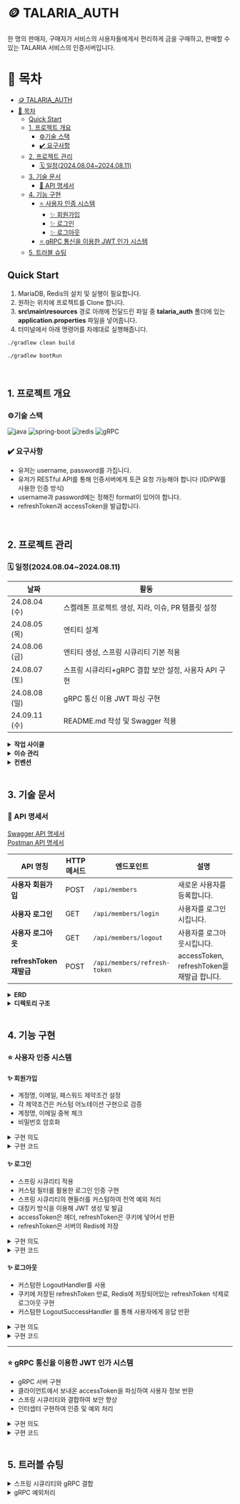 # 🪙 TALARIA_AUTH

한 명의 판매자, 구매자가 서비스의 사용자들에게서 편리하게 금을 구매하고, 판매할 수 있는 TALARIA 서비스의 인증서버입니다. 

# 📑 목차

- [🪙 TALARIA\_AUTH](#-talaria_auth)
- [📑 목차](#-목차)
  - [Quick Start](#quick-start)
  - [1. 프로젝트 개요](#1-프로젝트-개요)
    - [⚙️기술 스택](#️기술-스택)
    - [✔️ 요구사항](#️-요구사항)
  - [2. 프로젝트 관리](#2-프로젝트-관리)
    - [🗓️ 일정(2024.08.04~2024.08.11)](#️-일정2024080420240811)
  - [3. 기술 문서](#3-기술-문서)
    - [📄 API 명세서](#-api-명세서)
  - [4. 기능 구현](#4-기능-구현)
    - [⭐ 사용자 인증 시스템](#-사용자-인증-시스템)
      - [✨ 회원가입](#-회원가입)
      - [✨ 로그인](#-로그인)
      - [✨ 로그아웃](#-로그아웃)
    - [⭐ gRPC 통신을 이용한 JWT 인가 시스템](#-grpc-통신을-이용한-jwt-인가-시스템)
  - [5. 트러블 슈팅](#5-트러블-슈팅)

## Quick Start

1. MariaDB, Redis의 설치 및 실행이 필요합니다.
2. 원하는 위치에 프로젝트를 Clone 합니다.
3. **src\main\resources** 경로 아래에 전달드린 파일 중 **talaria_auth** 폴더에 있는 **application.properties** 파일을 넣어줍니다.
4. 터미널에서 아래 명령어를 차례대로 실행해줍니다. </br>

```bash
./gradlew clean build

./gradlew bootRun
```

</br>

## 1. 프로젝트 개요

### ⚙️기술 스택
![java](https://img.shields.io/badge/Java-17-blue?logo=java)
![spring-boot](https://img.shields.io/badge/SpringBoot-3.3.3-6DB33F?logo=springboot)
![redis](https://img.shields.io/badge/Redis-7.4.0-FF4438)
![gRPC](https://img.shields.io/badge/gRPC-1.66.0-254c5b)

### ✔️ 요구사항

- 유저는 username, password를 가집니다.
- 유저가 RESTful API를 통해 인증서버에게 토큰 요청 가능해야 합니다 (ID/PW를 사용한 인증 방식)
- username과 password에는 정해진 format이 있어야 합니다.
- refreshToken과 accessToken을 발급합니다.

</br>

## 2. 프로젝트 관리

### 🗓️ 일정(2024.08.04~2024.08.11)

| 날짜 | 활동 |
| --- | --- |
| 24.08.04 (수) | 스켈레톤 프로젝트 생성, 지라, 이슈, PR 템플릿 설정 |
| 24.08.05 (목) | 엔티티 설계 |
| 24.08.06 (금) | 엔티티 생성, 스프링 시큐리티 기본 적용 |
| 24.08.07 (토) | 스프링 시큐리티+gRPC 결합 보안 설정, 사용자 API 구현 |
| 24.08.08 (일) | gRPC 통신 이용 JWT 파싱 구현 |
| 24.09.11 (수) | README.md 작성 및 Swagger 적용 |

<details>
<summary><strong>작업 사이클</strong></summary>

1. 이슈 생성
2. 브랜치 생성
3. 코드 작성
4. PR 생성
5. dev 브랜치로 Merge
</details>

<details>
<summary><strong>이슈 관리</strong></summary>
<img src=https://github.com/user-attachments/assets/a5341be5-1de7-433c-9e00-e6621f169dcf>
</details>

<details>
<summary><strong>컨벤션</strong></summary>

- **Branch**
    - **전략**

      | Branch Type | Description |
      | --- | --- |
      | `dev` | 주요 개발 branch, `main`으로 merge 전 거치는 branch |
      | `feature` | 할 일 issue 등록 후 branch 생성 및 작업 |

    - **네이밍**
        - `{header}/#{issue number}`
        - 예) `feat/#1`

- **커밋 메시지 규칙**
    ```bash
    > [HEADER] : 기능 요약
    
    - [CHORE]: 내부 파일 수정
    - [FEAT] : 새로운 기능 구현
    - [ADD] : FEAT 이외의 부수적인 코드 추가, 라이브러리 추가, 새로운 파일 생성 시
    - [FIX] : 코드 수정, 버그, 오류 해결
    - [DEL] : 쓸모없는 코드 삭제
    - [DOCS] : README나 WIKI 등의 문서 개정
    - [MOVE] : 프로젝트 내 파일이나 코드의 이동
    - [RENAME] : 파일 이름의 변경
    - [MERGE]: 다른 브렌치를 merge하는 경우
    - [STYLE] : 코드가 아닌 스타일 변경을 하는 경우
    - [INIT] : Initial commit을 하는 경우
    - [REFACTOR] : 로직은 변경 없는 클린 코드를 위한 코드 수정
    
    ex) [FEAT] 게시글 목록 조회 API 구현
    ex) [FIX] 내가 작성하지 않은 리뷰 볼 수 있는 버그 해결
    ```

- **Issue**
    ```bash
    ⭐️ Description
    <!-- 진행할 작업을 설명해주세요 -->
    
    ⭐️ To-do
    <!-- 작업을 수행하기 위해 해야할 태스크를 작성해주세요 -->
    [ ] todo1
    
    ⭐️ ETC
    <!-- 특이사항 및 예정 개발 일정을 작성해주세요 -->
    ```

- **PR**
  - **규칙**
    - branch 작업 완료 후 PR 보내기
    - 항상 local에서 충돌 해결 후 remote에 올리기
    - 충돌 확인 후 문제 없으면 merge
    -  merge
    ```bash
        > [MERGE] {브랜치이름}/{#이슈번호}
        ex) [MERGE] setting/#1
    ```
  - **Template**
    ```bash
    ⭐️ Description
    <!-- 진행할 작업을 설명해주세요 -->
    
    ⭐️ To-do
    <!-- 작업을 수행하기 위해 해야할 태스크를 작성해주세요 -->
    [ ] todo1
    
    ⭐️ ETC
    <!-- 특이사항 및 예정 개발 일정을 작성해주세요 -->
    ```
</details>

</br>

## 3. 기술 문서

### 📄 API 명세서

[Swagger API 명세서](http://localhost:8888/swagger-ui/index.html#/) </br>
[Postman API 명세서](https://documenter.getpostman.com/view/37810011/2sAXqmB5i8)

| API 명칭 | HTTP 메서드 | 엔드포인트 | 설명 |
| --- | --- | --- | --- |
| **사용자 회원가입** | POST | `/api/members` | 새로운 사용자를 등록합니다. |
| **사용자 로그인** | GET | `/api/members/login` | 사용자를 로그인시킵니다. |
| **사용자 로그아웃** | GET | `/api/members/logout`  | 사용자를 로그아웃시킵니다. |
| **refreshToken 재발급** | POST | `/api/members/refresh-token` | accessToken, refreshToken을 재발급 합니다. |

<details>
<summary><strong>ERD</strong></summary>
<img src=https://github.com/user-attachments/assets/40885a58-7c7b-4dee-a54e-5226e96301f7>
</details>

<details>
<summary><strong>디렉토리 구조</strong></summary>

```bash
├─main
│  ├─java
│  │  └─com
│  │      └─yonyk
│  │          └─talaria
│  │              └─auth
│  │                  │  TalariaAuthApplication.java
│  │                  │
│  │                  ├─common
│  │                  │  ├─anotation
│  │                  │  │  │  ValidMemberName.java
│  │                  │  │  │  ValidPassword.java
│  │                  │  │  │
│  │                  │  │  └─validator
│  │                  │  │          MemberNameValidator.java
│  │                  │  │          PasswordValidator.java
│  │                  │  │
│  │                  │  ├─config
│  │                  │  │      GrpcSecurityConfig.java
│  │                  │  │      SpringSecurityConfig.java
│  │                  │  │      SwaggerConfig.java
│  │                  │  │
│  │                  │  ├─security
│  │                  │  │  ├─details
│  │                  │  │  │      PrincipalDetails.java
│  │                  │  │  │      PrincipalDetailsService.java
│  │                  │  │  │
│  │                  │  │  ├─filter
│  │                  │  │  │      AuthenticationFilter.java
│  │                  │  │  │
│  │                  │  │  ├─grpc
│  │                  │  │  │      AuthenticationService.java
│  │                  │  │  │      CustomGrpcAuthenticationReader.java
│  │                  │  │  │      CustomServerInterceptor.java
│  │                  │  │  │
│  │                  │  │  ├─handler
│  │                  │  │  │      CustomAccessDeniedHandler.java
│  │                  │  │  │      CustomLogoutHandler.java
│  │                  │  │  │      CustomLogoutSuccessHandler.java
│  │                  │  │  │      SecurityExceptionHandler.java
│  │                  │  │  │
│  │                  │  │  ├─record
│  │                  │  │  │      JwtRecord.java
│  │                  │  │  │
│  │                  │  │  ├─redis
│  │                  │  │  │      RefreshToken.java
│  │                  │  │  │      RefreshTokenRepository.java
│  │                  │  │  │
│  │                  │  │  └─util
│  │                  │  │          CookieProvider.java
│  │                  │  │          JwtProvider.java
│  │                  │  │
│  │                  │  └─swagger
│  │                  │          MemberControllerSwagger.java
│  │                  │
│  │                  ├─controller
│  │                  │  │  MemberController.java
│  │                  │  │
│  │                  │  ├─request
│  │                  │  │      LoginDTO.java
│  │                  │  │      RegisterDTO.java
│  │                  │  │
│  │                  │  └─response
│  │                  │          dummy.txt
│  │                  │
│  │                  ├─entity
│  │                  │  │  BaseEntity.java
│  │                  │  │  Member.java
│  │                  │  │
│  │                  │  └─enums
│  │                  │          MemberRole.java
│  │                  │
│  │                  ├─exception
│  │                  │  │  CustomException.java
│  │                  │  │  CustomExceptionHandler.java
│  │                  │  │
│  │                  │  └─exceptionType
│  │                  │          CommonExceptionType.java
│  │                  │          ExceptionType.java
│  │                  │          RegisterExceptionType.java
│  │                  │          SecurityExceptionType.java
│  │                  │
│  │                  ├─repository
│  │                  │      MemberRepository.java
│  │                  │
│  │                  └─service
│  │                          JwtService.java
│  │                          MemberService.java
│  │
│  ├─proto
│  │      auth.proto
│  │
│  └─resources
│          application.properties
│          application.yml
│
└─test
    └─java
        └─com
            └─yonyk
                └─talaria
                    └─auth
                            TalariaAuthApplicationTests.java
```

</details>

</br>

## 4. 기능 구현

### ⭐ 사용자 인증 시스템

#### ✨ 회원가입

- 계정명, 이메일, 패스워드 제약조건 설정
- 각 제약조건은 커스텀 어노테이션 구현으로 검증
- 계정명, 이메일 중복 체크
- 비밀번호 암호화

<details>
    <summary>구현 의도</summary>
    <div>
        <div><strong>계정명, 이메일, 패스워드 제약조건</strong></div>
        <div>코드 재상용성이 높고 간편하게 유효성 검증을 할 수 이는 @Valid 어노테이션을 활용하여 구현하였습니다. 계정명, 패스워드는 기존 어노테이션으로는 충분한 검증이 불가하다고 생각해 커스텀 어노테이션을 생성하여 적용하였습니다.</div>
    </div>
</details>
<details>
    <summary>구현 코드</summary>
    <div>
        <a href="https://github.com/yony-k/TALARIA-AUTH/tree/dev/src/main/java/com/yonyk/talaria/auth/common/anotation" target="_blank">어노테이션 패키지</a></br>
        <a href="https://github.com/yony-k/TALARIA-AUTH/blob/dev/src/main/java/com/yonyk/talaria/auth/controller/MemberController.java" target="_blank">회원가입: signUp 메소드</a></br>
    </div>
</details>

#### ✨ 로그인

- 스프링 시큐리티 적용
- 커스텀 필터를 활용한 로그인 인증 구현
- 스프링 시큐리티의 핸들러를 커스텀하여 전역 예외 처리
- 대칭키 방식을 이용해 JWT 생성 및 발급
- accessToken은 헤더, refreshToken은 쿠키에 넣어서 반환
- refreshToken은 서버의 Redis에 저장

<details>
    <summary>구현 의도</summary>
    <div>
        <div><strong>스프링 시큐리티</strong></div>
        <div>금을 판매하는 사이트인만큼 보안이 중요하다고 생각해서 스프링 시큐리티를 구현하였습니다. 비록 인증서버에서는 특별한 권한이 필요한 API는 없지만 인증서버가 확장될 수도 있고 사용자의 정보를 보관하는 서버이니 최대한 보안을 챙길수록 좋다고 생각합니다.</div>
        <div><strong>커스텀 필터</strong></div>
        <div>JWT를 발급해야하기 때문에 기존 form로그인 방식으로는 불가하다고 판단하여 커스텀 필터를 구현하여 로그인을 처리했습니다. 로그인 성공시/실패시 각각 다른 응답을 보낼 수 있기 때문에 더 유용하다고 생각했습니다.</div>
        <div><strong>대칭키 방식 JWT 생성</strong></div>
        <div>처음에는 인증서버, 자원서버가 나뉘어져있기 때문에 비대칭 방식을 이용하려고 했습니다. 하지만 gRPC 통신을 통한 인증은 인증서버에서 자원서버에서 보내 온 accessToken을 파싱하여 사용자 정보를 보내주는 형식으로 결국 한 서버 내에서 생성과 파싱이 이루어지기 때문에 굳이 비대칭 방식을 택할 필요가 없다고 생각해 대칭키 방식으로 구현했습니다.</div>
        <div><strong>refreshToken 발급</strong></div>
        <div>보안적으로 accessToken의 만료시간을 짧게 하고 refreshToken으로 재발급을 하는 편이 좋다고 생각해 refreshToken 발급하는 방식을 채택했습니다.</div>
        <div><strong>refreshToken을 Redis에 저장</strong></div>
        <div>aacessToken의 만료시간이 짧기 때문에 refreshToken을 이용한 재발급 요청이 그만큼 자주 발생하는데 그때마다 DB에 접근하는 것은 부담이 될 것 같아 상대적으로 접근이 쉽고 처리속도가 빠른 Redis에 저장하게 되었습니다.</div>
    </div>
</details>
<details>
    <summary>구현 코드</summary>
    <div>
        <a href="https://github.com/yony-k/TALARIA-AUTH/tree/dev/src/main/java/com/yonyk/talaria/auth/common/security" target="_blank">Spring Security 패키지</a></br>
    </div>
</details>

#### ✨ 로그아웃
- 커스텀한 LogoutHandler를 사용
- 쿠키에 저장된 refreshToken 만료, Redis에 저장되어있는 refreshToken 삭제로 로그아웃 구현
- 커스텀한 LogoutSuccessHandler 를 통해 사용자에게 응답 반환

<details>
    <summary>구현 의도</summary>
    <div>
        <div><strong>커스텀 필터</strong></div>
        <div>JWT 방식으로 로그인을 하기 때문에 서버와 클라이언트 양쪽에 사용자의 정보(refreshToken)가 남게되었습니다. 로그아웃 시 이 정보를 모두 지워줘야 맞다고 생각했고 이런 일을 처리하기 위해 존재하는 LogoutHandler를 커스텀하여 사용하게 됐습니다.</div>
    </div>
</details>
<details>
    <summary>구현 코드</summary>
    <div>
        <a href="https://github.com/yony-k/TALARIA-AUTH/blob/dev/src/main/java/com/yonyk/talaria/auth/common/security/handler/CustomLogoutHandler.java" target="_blank">CustomLogoutHandler</a></br>
        <a href="https://github.com/yony-k/TALARIA-AUTH/blob/dev/src/main/java/com/yonyk/talaria/auth/common/security/handler/CustomLogoutSuccessHandler.java" target="_blank">CustomLogoutSuccessHandler</a></br>
    </div>
</details>

---

### ⭐ gRPC 통신을 이용한 JWT 인가 시스템

- gRPC 서버 구현
- 클라이언트에서 보내온 accessToken을 파싱하여 사용자 정보 반환
- 스프링 시큐리티와 결합하여 보안 향상
- 인터셉터 구현하여 인증 및 예외 처리

<details>
    <summary>구현 의도</summary>
    <div>
        <div><strong>인터셉터 구현</strong></div>
        <div>스프링 시큐리티를 구현하니 gRPC 통신 또한 인증이 필수적이게 되었습니다. 이를 위해 필요한 클래스가 GrpcAuthenticationReader 였는데 여기서 발생하는 예외를 안전하게 처리하기 위해서 인터셉터를 구현했습니다.</div>
    </div>
</details>
<details>
    <summary>구현 코드</summary>
    <div>
        <a href="https://github.com/yony-k/TALARIA-AUTH/tree/dev/src/main/java/com/yonyk/talaria/auth/common/security/grpc" target="_blank">gRPC 패키지</a></br>
    </div>
</details>

</br>

## 5. 트러블 슈팅

<details>
    <summary>스프링 시큐리티와 gRPC 결합</summary>
    <div>
        <div><strong>문제상황</strong></div>
        <div>스프링 시큐리티 없이 기본 gRPC를 구현했을 때는 문제없이 돌아가던 서버가 스프링 시큐리티를 적용하자마자 오류가 발생했다. </div>
        <div><strong>원인</strong></div>
        <div>알고보니 스프링 시큐리티는 HTTP 기반 요청처리에 적합한 프레임워크고 gRPC는 HTTP/2 기반이기 때문에 스프링 시큐리티에서 gRPC를 사용하려면 추가적인 인증 로직이 필요했던 것이다.</div>
        <div><strong>해결</strong></div>
        <div>GrpcAuthenticationReader 라는 클래스가 이런 인증 로직을 처리하는 전용 클래스로 이 클래스를 구현하여 해결했다. 이 클래스는 gRPC 서버 호출 시 클라이언트로부터 전달된 메타데이터에서 정보를 읽어들여 스프링 시큐리티 컨택스트에 올릴 수 있는 인증 객체를 생성하는 역할을 한다.</div>
    </div>
</details>

<details>
    <summary>gRPC 예외처리</summary>
    <div>
        <div><strong>문제상황</strong></div>
        <div>GrpcAuthenticationReader 를 이용해서 인증객체를 생성할 때 JWT 파싱 과정을 거치는데 이때 꽤 많은 예외가 발생한다. 예외가 발생하면 클라이언트에게 인증 실패 메세지를 전송해야하는데 GrpcAuthenticationReader 내에서 처리하기에는 부적절해보였다.</div>
        <div><strong>해결</strong></div>
        <div>ServerInterceptor 라는 클래스는 gRPC로 서버로 오는 요청이나 서버에서 나가는 응답을 가로채어 적절한 처리를 하는 클래스인데 이 클래스에서는 클라이언트에 응답을 보내는 것도 간단하게 처리할 수 있다. 이걸 구현하여 이 안에서 GrpcAuthenticationReader 가 호출되게 하고 이때 예외가 발생하면 적절한 메세지가 클라이언트로 반환되도록 하였다.</div>
    </div>
</details>
